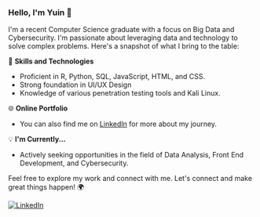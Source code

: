 ### Hello, I'm Yuin 👋

I'm a recent Computer Science graduate with a focus on Big Data and Cybersecurity. I'm passionate about leveraging data and technology to solve complex problems. Here's a snapshot of what I bring to the table:

🚀 **Skills and Technologies**
- Proficient in R, Python, SQL, JavaScript, HTML, and CSS.
- Strong foundation in UI/UX Design
- Knowledge of various penetration testing tools and Kali Linux.

🌐 **Online Portfolio**
- You can also find me on [LinkedIn](https://www.linkedin.com/in/xe-yuin-chong/) for more about my journey.

💡 **I'm Currently...**
- Actively seeking opportunities in the field of Data Analysis, Front End Development, and Cybersecurity.

Feel free to explore my work and connect with me. Let's connect and make great things happen! 🌍

[![LinkedIn](linkedin-icon-link)](https://www.linkedin.com/in/xe-yuin-chong/)

<!---
Yuin321/Yuin321 is a ✨ special ✨ repository because its `README.md` (this file) appears on your GitHub profile.
You can click the Preview link to take a look at your changes.
--->
